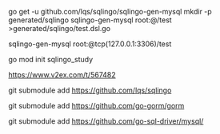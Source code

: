 go get -u github.com/lqs/sqlingo/sqlingo-gen-mysql
mkdir -p generated/sqlingo 
sqlingo-gen-mysql root:@/test >generated/sqlingo/test.dsl.go

sqlingo-gen-mysql root:@tcp(127.0.0.1:3306)/test 

go mod init sqlingo_study

https://www.v2ex.com/t/567482

git submodule add https://github.com/lqs/sqlingo

git submodule add https://github.com/go-gorm/gorm

git submodule add https://github.com/go-sql-driver/mysql/